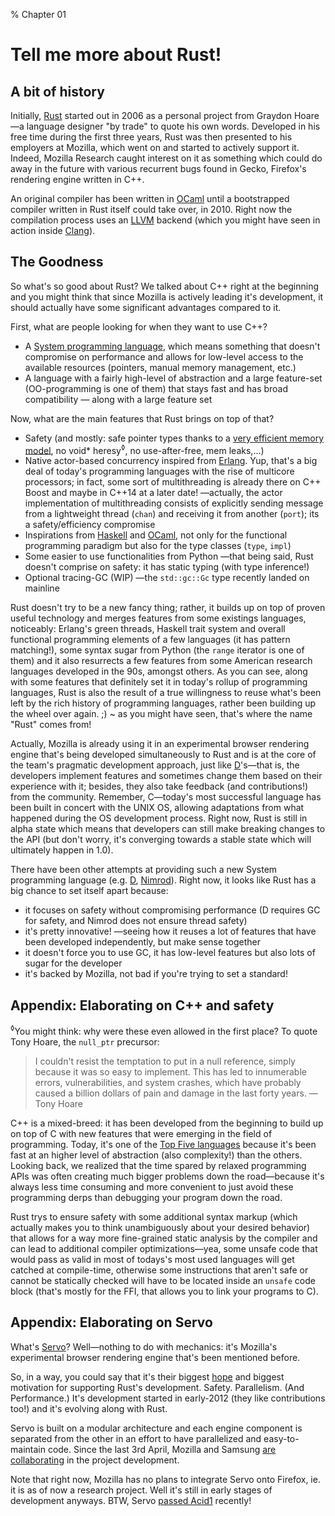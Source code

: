 % Chapter 01

Tell me more about Rust!
========================

A bit of history
----------------

Initially, [Rust] started out in 2006 as a personal project from Graydon Hoare&mdash;a language designer "by trade" to quote his own words. Developed in his free time during the first three years, Rust was then presented to his employers at Mozilla, which went on and started to actively support it. Indeed, Mozilla Research caught interest on it as something which could do away in the future with various recurrent bugs found in Gecko, Firefox's rendering engine written in C++.

An original compiler has been written in [OCaml] until a bootstrapped compiler written in Rust itself could take over, in 2010. Right now the compilation process uses an [LLVM] backend (which you might have seen in action inside [Clang]).

The Goodness
------------

So what's so good about Rust? We talked about C++ right at the beginning and you might think that since Mozilla is actively leading it's development, it should actually have some significant advantages compared to it.

First, what are people looking for when they want to use C++?

- A [System programming language], which means something that doesn't compromise on performance and allows for low-level access to the available resources (pointers, manual memory management, etc.)
- A language with a fairly high-level of abstraction and a large feature-set (OO-programming is one of them) that stays fast and has broad compatibility &mdash; along with a large feature set

Now, what are the main features that Rust brings on top of that?

- Safety (and mostly: safe pointer types thanks to a [very efficient memory model], no void* heresy<sup>&loz;</sup>, no use-after-free, mem leaks,...)
- Native actor-based concurrency inspired from [Erlang]. Yup, that's a big deal of today's programming languages with the rise of multicore processors; in fact, some sort of multithreading is already there on C++ Boost and maybe in C++14 at a later date! &mdash;actually, the actor implementation of multithreading consists of explicitly sending message from a lightweight thread (`chan`) and receiving it from another (`port`); its a safety/efficiency compromise
- Inspirations from [Haskell] and [OCaml], not only for the functional programming paradigm but also for the type classes (`type`, `impl`)
- Some easier to use functionalities from Python &mdash;that being said, Rust doesn't comprise on safety: it has static typing (with type inference!)
- Optional tracing-GC (WIP) &mdash;the `std::gc::Gc` type recently landed on mainline

Rust doesn't try to be a new fancy thing; rather, it builds up on top of proven useful technology and merges features from some existings languages, noticeably: Erlang's green threads, Haskell trait system and overall functional programming elements of a few languages (it has pattern matching!), some syntax sugar from Python (the `range` iterator is one of them) and it also resurrects a few features from some American research languages developed in the 90s, amongst others.
As you can see, along with some features that definitely set it in today's rollup of programming languages, Rust is also the result of a true willingness to reuse what's been left by the rich history of programming languages, rather been building up the wheel over again. ;) ~ as you might have seen, that's where the name "Rust" comes from!

Actually, Mozilla is already using it in an experimental browser rendering engine that's being developed simultaneously to Rust and is at the core of the team's pragmatic development approach, just like [D]'s&mdash;that is, the developers implement features and sometimes change them based on their experience with it; besides, they also take feedback (and contributions!) from the community.
Remember, C&mdash;today's most successful language has been built in concert with the UNIX OS, allowing adaptations from what happened during the OS development process. Right now, Rust is still in alpha state which means that developers can still make breaking changes to the API (but don't worry, it's converging towards a stable state which will ultimately happen in 1.0).

There have been other attempts at providing such a new System programming language (e.g. [D], [Nimrod]).
Right now, it looks like Rust has a big chance to set itself apart because:
- it focuses on safety without compromising performance (D requires GC for safety, and Nimrod does not ensure thread safety)
- it's pretty innovative! &mdash;seeing how it reuses a lot of features that have been developed independently, but make sense together
- it doesn't force you to use GC, it has low-level features but also lots of sugar for the developer
- it's backed by Mozilla, not bad if you're trying to set a standard!

Appendix: Elaborating on C++ and safety
---------------------------------------

<sup>&loz;</sup>You might think: why were these even allowed in the first place? To quote Tony Hoare, the `null_ptr` precursor:

> I couldn't resist the temptation to put in a null reference, simply because it was so easy to implement. This has led to innumerable errors, vulnerabilities, and system crashes, which have probably caused a billion dollars of pain and damage in the last forty years.
> &mdash; Tony Hoare

C++ is a mixed-breed: it has been developed from the beginning to build up on top of C with new features that were emerging in the field of programming. Today, it's one of the [Top Five languages] because it's been fast at an higher level of abstraction (also complexity!) than the others.
Looking back, we realized that the time spared by relaxed programming APIs was often creating much bigger problems down the road&mdash;because it's always less time consuming and more convenient to just avoid these programming derps than debugging your program down the road.

Rust trys to ensure safety with some additional syntax markup (which actually makes you to think unambiguously about your desired behavior) that allows for a way more fine-grained static analysis by the compiler and can lead to additional compiler optimizations&mdash;yea, some unsafe code that would pass as valid in most of todays's most used languages will get catched at compile-time, otherwise some instructions that aren't safe or cannot be statically checked will have to be located inside an `unsafe` code block (that's mostly for the FFI, that allows you to link your programs to C).

Appendix: Elaborating on Servo
------------------------------

What's [Servo](https://github.com/mozilla/servo)? Well&mdash;nothing to do with mechanics: it's Mozilla's experimental browser rendering engine that's been mentioned before.

So, in a way, you could say that it's their biggest [hope](http://people.mozilla.org/~roc/Samsung/MozillaRustAndServo.pdf#10) and biggest motivation for supporting Rust's development. Safety. Parallelism. (And Performance.)
It's development started in early-2012 (they like contributions too!) and it's evolving along with Rust.

Servo is built on a modular architecture and each engine component is separated from the other in an effort to have parallelized and easy-to-maintain code. Since the last 3rd April, Mozilla and Samsung [are collaborating](https://blog.mozilla.org/blog/2013/04/03/mozilla-and-samsung-collaborate-on-next-generation-web-browser-engine/) in the project development.

Note that right now, Mozilla has no plans to integrate Servo onto Firefox, ie. it is as of now a research project. Well it's still in early stages of development anyways. BTW, Servo [passed Acid1](https://github.com/mozilla/servo/wiki/Acid-test-features) recently!

[Rust]: http://www.rust-lang.org/
[Mozilla Research]: http://www.mozilla.org/en-US/research/projects/
[OCaml]: http://caml.inria.fr/ocaml/index.fr.html
[LLVM]: http://llvm.org/
[Clang]: http://clang.llvm.org/
[System programming language]: http://en.wikipedia.org/wiki/System_programming_language
[very efficient memory model]: http://static.rust-lang.org/doc/master/tutorial.html#boxes
[Erlang]: http://www.erlang.org/
[Haskell]: http://www.haskell.org/
[D]: http://dlang.org/
[Nimrod]: http://nimrod-lang.org/
[Go]: http://golang.org/
[Top Five languages]: http://www.tiobe.com/index.php/content/paperinfo/tpci/index.html
